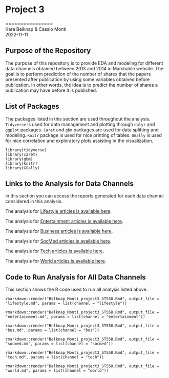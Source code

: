 # Project 3
================    
  Kara Belknap & Cassio Monti   
  2022-11-11

## Purpose of the Repository

The purpose of this repository is to provide EDA and modeling for different data channels obtained between 2013 and 2014 in Marshable website. The goal is to perform prediction of the number of shares that the papers presented after publication by using some variables obtained before publication. In other words, the idea is to predict the number of shares a publication may have before it is published.

## List of Packages

The packages listed in this section are used throughout the analysis. `Tidyverse` is used for data management and plotting through `dplyr` and `ggplot` packages. `Caret` and `gbm` packages are used for data splitting and modeling. `Knitr` package is used for nice printing of tables. `GGally` is used for nice correlation and exploratory plots assisting in the visualization.

```{r}
library(tidyverse)
library(caret)
library(gbm)
library(knitr)
library(GGally)
```
## Links to the Analysis for Data Channels

In this section you can access the reports generated for each data channel considered in this analysis.

The analysis for [Lifestyle articles is available here](lifestyle.html).

The analysis for [Entertainment articles is available here](entertainment.html).

The analysis for [Business articles is available here](bus.html).

The analysis for [SocMed articles is available here](socmed.html).

The analysis for [Tech articles is available here](tech.html).

The analysis for [World articles is available here](world.html).

## Code to Run Analysis for All Data Channels

This section shows the R code used to run all analysis listed above.

```{r}
rmarkdown::render("Belknap_Monti_project3_ST558.Rmd", output_file = "lifestyle.md", params = list(channel = "lifestyle"))

rmarkdown::render("Belknap_Monti_project3_ST558.Rmd", output_file = "entertainment.md", params = list(channel = "entertainment"))

rmarkdown::render("Belknap_Monti_project3_ST558.Rmd", output_file = "bus.md", params = list(channel = "bus"))

rmarkdown::render("Belknap_Monti_project3_ST558.Rmd", output_file = "socmed.md", params = list(channel = "socmed"))

rmarkdown::render("Belknap_Monti_project3_ST558.Rmd", output_file = "tech.md", params = list(channel = "tech"))

rmarkdown::render("Belknap_Monti_project3_ST558.Rmd", output_file = "world.md", params = list(channel = "world"))
```



